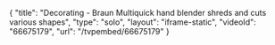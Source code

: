 {
    "title": "Decorating - Braun Multiquick hand blender shreds and cuts various shapes",
    "type": "solo",
    "layout": "iframe-static",
    "videoId": "66675179",
    "url": "\/tvpembed\/66675179"
}